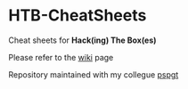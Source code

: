 # HTB-CheatSheets
Cheat sheets for **Hack(ing) The Box(es)**

Please refer to the [wiki](https://github.com/lorenzoinvidia/HTB-CheatSheets/wiki) page

Repository maintained with my collegue [pspgt](https://github.com/pspgt)
